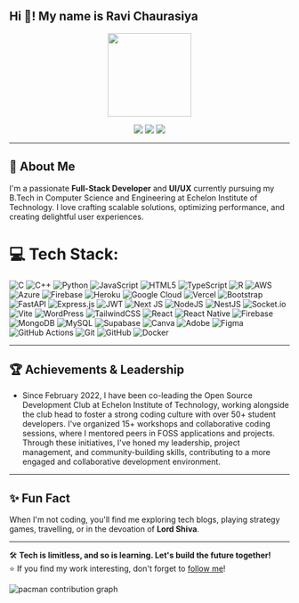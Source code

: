 

<!--
**Ravi-Chaurasiya/Ravi-Chaurasiya** is a ✨ _special_ ✨ repository because its `README.md` (this file) appears on your GitHub profile.


-->

<h2 align="left">Hi 👋! My name is Ravi Chaurasiya </h2>

<div align="center">
  <img height="150" src="https://media.giphy.com/media/M9gbBd9nbDrOTu1Mqx/giphy.gif"  />
</div>

<p align="center">
  <a href="ravichaurasiya.info"><img src="https://img.shields.io/badge/Portfolio-ravichaurasiya.info-blue?style=flat-square&logo=vercel"></a>
  <a href="https://linkedin.com/in/ravichaurasiya"><img src="https://img.shields.io/badge/LinkedIn-ravichaurasiya-blue?style=flat-square&logo=linkedin"></a>
  <a href="mailto:ravichaurasiya693@gmail.com"><img src="https://img.shields.io/badge/Email-ravichaurasiya693@gmail.com-blue?style=flat-square&logo=gmail"></a>
</p>

---

## 🚀 About Me
I'm a passionate **Full-Stack Developer** and **UI/UX** currently pursuing my B.Tech in Computer Science and Engineering at Echelon Institute of Technology. I love crafting scalable solutions, optimizing performance, and creating delightful user experiences.


# 💻 Tech Stack:
![C](https://img.shields.io/badge/c-%2300599C.svg?style=for-the-badge&logo=c&logoColor=white) ![C++](https://img.shields.io/badge/c++-%2300599C.svg?style=for-the-badge&logo=c%2B%2B&logoColor=white) ![Python](https://img.shields.io/badge/python-3670A0?style=for-the-badge&logo=python&logoColor=ffdd54) ![JavaScript](https://img.shields.io/badge/javascript-%23323330.svg?style=for-the-badge&logo=javascript&logoColor=%23F7DF1E) ![HTML5](https://img.shields.io/badge/html5-%23E34F26.svg?style=for-the-badge&logo=html5&logoColor=white) ![TypeScript](https://img.shields.io/badge/typescript-%23007ACC.svg?style=for-the-badge&logo=typescript&logoColor=white) ![R](https://img.shields.io/badge/r-%23276DC3.svg?style=for-the-badge&logo=r&logoColor=white) ![AWS](https://img.shields.io/badge/AWS-%23FF9900.svg?style=for-the-badge&logo=amazon-aws&logoColor=white) ![Azure](https://img.shields.io/badge/azure-%230072C6.svg?style=for-the-badge&logo=microsoftazure&logoColor=white) ![Firebase](https://img.shields.io/badge/firebase-%23039BE5.svg?style=for-the-badge&logo=firebase) ![Heroku](https://img.shields.io/badge/heroku-%23430098.svg?style=for-the-badge&logo=heroku&logoColor=white) ![Google Cloud](https://img.shields.io/badge/GoogleCloud-%234285F4.svg?style=for-the-badge&logo=google-cloud&logoColor=white) ![Vercel](https://img.shields.io/badge/vercel-%23000000.svg?style=for-the-badge&logo=vercel&logoColor=white) ![Bootstrap](https://img.shields.io/badge/bootstrap-%238511FA.svg?style=for-the-badge&logo=bootstrap&logoColor=white) ![FastAPI](https://img.shields.io/badge/FastAPI-005571?style=for-the-badge&logo=fastapi) ![Express.js](https://img.shields.io/badge/express.js-%23404d59.svg?style=for-the-badge&logo=express&logoColor=%2361DAFB) ![JWT](https://img.shields.io/badge/JWT-black?style=for-the-badge&logo=JSON%20web%20tokens) ![Next JS](https://img.shields.io/badge/Next-black?style=for-the-badge&logo=next.js&logoColor=white) ![NodeJS](https://img.shields.io/badge/node.js-6DA55F?style=for-the-badge&logo=node.js&logoColor=white) ![NestJS](https://img.shields.io/badge/nestjs-%23E0234E.svg?style=for-the-badge&logo=nestjs&logoColor=white) ![Socket.io](https://img.shields.io/badge/Socket.io-black?style=for-the-badge&logo=socket.io&badgeColor=010101) ![Vite](https://img.shields.io/badge/vite-%23646CFF.svg?style=for-the-badge&logo=vite&logoColor=white) ![WordPress](https://img.shields.io/badge/WordPress-%23117AC9.svg?style=for-the-badge&logo=WordPress&logoColor=white) ![TailwindCSS](https://img.shields.io/badge/tailwindcss-%2338B2AC.svg?style=for-the-badge&logo=tailwind-css&logoColor=white) ![React](https://img.shields.io/badge/react-%2320232a.svg?style=for-the-badge&logo=react&logoColor=%2361DAFB) ![React Native](https://img.shields.io/badge/react_native-%2320232a.svg?style=for-the-badge&logo=react&logoColor=%2361DAFB) ![Firebase](https://img.shields.io/badge/firebase-a08021?style=for-the-badge&logo=firebase&logoColor=ffcd34) ![MongoDB](https://img.shields.io/badge/MongoDB-%234ea94b.svg?style=for-the-badge&logo=mongodb&logoColor=white) ![MySQL](https://img.shields.io/badge/mysql-4479A1.svg?style=for-the-badge&logo=mysql&logoColor=white) ![Supabase](https://img.shields.io/badge/Supabase-3ECF8E?style=for-the-badge&logo=supabase&logoColor=white) ![Canva](https://img.shields.io/badge/Canva-%2300C4CC.svg?style=for-the-badge&logo=Canva&logoColor=white) ![Adobe](https://img.shields.io/badge/adobe-%23FF0000.svg?style=for-the-badge&logo=adobe&logoColor=white) ![Figma](https://img.shields.io/badge/figma-%23F24E1E.svg?style=for-the-badge&logo=figma&logoColor=white) ![GitHub Actions](https://img.shields.io/badge/github%20actions-%232671E5.svg?style=for-the-badge&logo=githubactions&logoColor=white) ![Git](https://img.shields.io/badge/git-%23F05033.svg?style=for-the-badge&logo=git&logoColor=white) ![GitHub](https://img.shields.io/badge/github-%23121011.svg?style=for-the-badge&logo=github&logoColor=white) ![Docker](https://img.shields.io/badge/docker-%230db7ed.svg?style=for-the-badge&logo=docker&logoColor=white)

---

## 🏆 Achievements & Leadership

- Since February 2022, I have been co-leading the Open Source Development Club at Echelon Institute of Technology, working alongside the club head to foster a strong coding culture with over 50+ student developers. I've organized 15+ workshops and collaborative coding sessions, where I mentored peers in FOSS applications and projects. Through these initiatives, I've honed my leadership, project management, and community-building skills, contributing to a more engaged and collaborative development environment.

---

## ✨ Fun Fact
When I'm not coding, you'll find me exploring tech blogs, playing strategy games, travelling, or in the devoation of **Lord Shiva**.

---

🛠️ **Tech is limitless, and so is learning. Let's build the future together!**  
⭐ If you find my work interesting, don't forget to [follow me](https://github.com/ravi-chaurasiya)!

<picture>
  <source media="(prefers-color-scheme: dark)" srcset="https://raw.githubusercontent.com/Ravi-Chaurasiya/Ravi-Chaurasiya/output/pacman-contribution-graph-dark.svg">
  <source media="(prefers-color-scheme: light)" srcset="https://raw.githubusercontent.com/Ravi-Chaurasiya/Ravi-Chaurasiya/output/pacman-contribution-graph.svg">
  <img alt="pacman contribution graph" src="https://raw.githubusercontent.com/Ravi-Chaurasiya/Ravi-Chaurasiya/output/pacman-contribution-graph.svg">
</picture>


